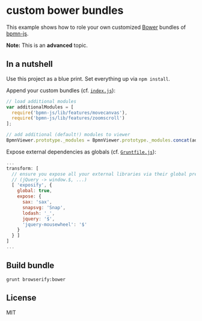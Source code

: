 # custom bower bundles

This example shows how to role your own customized [Bower](http://bower.io) bundles of [bpmn-js](https://github.com/bpmn-io/bpmn-js).

__Note:__ This is an __advanced__ topic.


## In a nutshell

Use this project as a blue print. Set everything up via `npm install`.

Append your custom bundles (cf. [`index.js`](https://github.com/bpmn-io/bpmn-js-examples/blob/master/custom-bower-bundle/index.js#L5)):

```javascript
// load additional modules
var additionalModules = [
  require('bpmn-js/lib/features/movecanvas'),
  require('bpmn-js/lib/features/zoomscroll')
];

// add additional (default!) modules to viewer
BpmnViewer.prototype._modules = BpmnViewer.prototype._modules.concat(additionalModules);
```

Expose external dependencies as globals (cf. [`Gruntfile.js`](https://github.com/bpmn-io/bpmn-js-examples/blob/master/custom-bower-bundle/Gruntfile.js#L27)):

```javascript
...
transform: [
  // ensure you expose all your external libraries via their global prefix
  // (jQuery -> window.$, ...)
  [ 'exposify', {
    global: true,
    expose: {
      sax: 'sax',
      snapsvg: 'Snap',
      lodash: '_',
      jquery: '$',
      'jquery-mousewheel': '$'
    }
  } ]
]
...
```


## Build bundle

```
grunt browserify:bower
```


## License

MIT